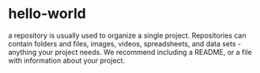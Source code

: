 # hello-world
a repository is usually used to organize a single project. Repositories can contain folders and files, images, videos, spreadsheets, and data sets - anything your project needs. We recommend including a README, or a file with information about your project. 
